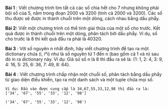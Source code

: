 
**Bài 1** : Viết chương trình tìm tất cả các số chia hết cho 7 nhưng không phải bội số của 5, nằm trong đoạn 2000 và 3200 (tính cả 2000 và 3200). Các số thu được sẽ được in thành chuỗi trên một dòng, cách nhau bằng dấu phẩy.

  

**Bài 2:** Viết một chương trình có thể tính giai thừa của một số cho trước. Kết quả được in thành chuỗi trên một dòng, phân tách bởi dấu phẩy. Ví dụ, số cho trước là 8 thì kết quả đầu ra phải là 40320.

  

**Bài 3** : Với số nguyên n nhất định, hãy viết chương trình để tạo ra một dictionary chứa (i, i*i) như là số nguyên từ 1 đến n (bao gồm cả 1 và n) sau đó in ra dictionary này. Ví dụ: Giả sử số n là 8 thì đầu ra sẽ là: {1: 1, 2: 4, 3: 9, 4: 16, 5: 25, 6: 36, 7: 49, 8: 64}.

  

**Bài 4** : Viết chương trình chấp nhận một chuỗi số, phân tách bằng dấu phẩy từ giao diện điều khiển, tạo ra một danh sách và một tuple chứa mọi số.

  

    Ví dụ: Đầu vào được cung cấp là 34,67,55,33,12,98 thì đầu ra là:
    ['34', '67', '55', '33', '12', '98']
    
    ('34', '67', '55', '33', '12', '98')
